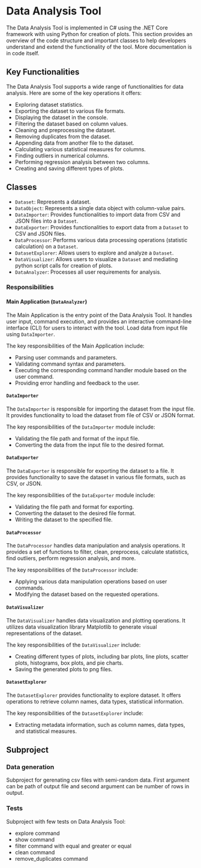 # Data Analysis Tool
The Data Analysis Tool is implemented in C# using the .NET Core framework with using Python for creation of plots. This section provides an overview of the code structure and important classes to help developers understand and extend the functionality of the tool. More documentation is in code itself.

## Key Functionalities
The Data Analysis Tool supports a wide range of functionalities for data analysis. Here are some of the key operations it offers:

* Exploring dataset statistics.
* Exporting the dataset to various file formats.
* Displaying the dataset in the console.
* Filtering the dataset based on column values.
* Cleaning and preprocessing the dataset.
* Removing duplicates from the dataset.
* Appending data from another file to the dataset.
* Calculating various statistical measures for columns.
* Finding outliers in numerical columns.
* Performing regression analysis between two columns.
* Creating and saving different types of plots.

## Classes
* `Dataset`: Represents a dataset.
* `DataObject`: Represents a single data object with column-value pairs.
* `DataImporter`: Provides functionalities to import data from CSV and JSON files into a `Dataset`.
* `DataExporter`: Provides functionalities to export data from a `Dataset` to CSV and JSON files.
* `DataProcessor`: Performs various data processing operations (statistic calculation) on a `Dataset`.
* `DatasetExplorer`: Allows users to explore and analyze a `Dataset`.
* `DataVisualizer`: Allows users to visualize a `Dataset` and mediating python script calls for creation of plots.
* `DataAnalyzer`: Processes all user requirements for analysis.

### Responsibilities
#### Main Application (`DataAnalyzer`)
The Main Application is the entry point of the Data Analysis Tool. It handles user input, command execution, and provides an interactive command-line interface (CLI) for users to interact with the tool. Load data from input file using `DataImporter`.

The key responsibilities of the Main Application include:
* Parsing user commands and parameters.
* Validating command syntax and parameters.
* Executing the corresponding command handler module based on the user command.
* Providing error handling and feedback to the user.

#### `DataImporter`
The `DataImporter` is responsible for importing the dataset from the input file. It provides functionality to load the dataset from file of CSV or JSON format.

The key responsibilities of the `DataImporter` module include:
* Validating the file path and format of the input file.
* Converting the data from the input file to the desired format.

#### `DataExporter`
The `DataExporter` is responsible for exporting the dataset to a file. It provides functionality to save the dataset in various file formats, such as CSV, or JSON.

The key responsibilities of the `DataExporter` module include:
* Validating the file path and format for exporting.
* Converting the dataset to the desired file format.
* Writing the dataset to the specified file.

#### `DataProcessor`
The `DataProcessor` handles data manipulation and analysis operations. It provides a set of functions to filter, clean, preprocess, calculate statistics, find outliers, perform regression analysis, and more.

The key responsibilities of the `DataProcessor` include:
* Applying various data manipulation operations based on user commands.
* Modifying the dataset based on the requested operations.

#### `DataVisualizer`
The `DataVisualizer` handles data visualization and plotting operations. It utilizes data visualization library Matplotlib to generate visual representations of the dataset.

The key responsibilities of the `DataVisualizer` include:
* Creating different types of plots, including bar plots, line plots, scatter plots, histograms, box plots, and pie charts.
* Saving the generated plots to png files.

#### `DatasetExplorer`
The `DatasetExplorer` provides functionality to explore dataset. It offers operations to retrieve column names, data types, statistical information.

The key responsibilities of the `DatasetExplorer` include:
* Extracting metadata information, such as column names, data types, and statistical measures.


## Subproject
### Data generation
Subproject for gerenating csv files with semi-random data. First argument can be path of output file and second argument can be number of rows in output.

### Tests
Subproject with few tests on Data Analysis Tool:
* explore command
* show command
* filter command with equal and greater or equal
* clean command
* remove_duplicates command
